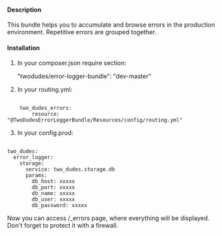 #### Description

This bundle helps you to accumulate and browse errors in the production environment. Repetitive errors are grouped together.

#### Installation

1. In your composer.json require section:

    "twodudes/error-logger-bundle": "dev-master"

2. In your routing.yml:

```

    two_dudes_errors:
        resource: "@TwoDudesErrorLoggerBundle/Resources/config/routing.yml"

```

3. In your config.prod:

```

two_dudes:
  error_logger:
    storage:
      service: two_dudes.storage.db
      params:
        db_host: xxxxx
        db_port: xxxxx
        db_name: xxxxx
        db_user: xxxxx
        db_password: xxxxx

```

Now you can access /_errors page, where everything will be displayed. Don't forget to protect it with a firewall.